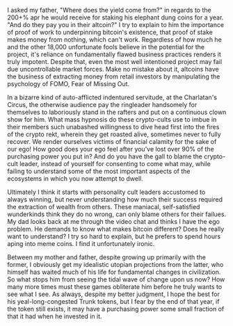 I asked my father, \"Where does the yield come from?\" in regards to the
200+% apr he would receive for staking his elephant dung coins for a
year. \"And do they pay you in their altcoin?\" I try to explain to him
the importance of proof of work to underpinning bitcoin\'s existence,
that proof of stake makes money from nothing, which can\'t work.
Regardless of how much he and the other 18,000 unfortunate fools believe
in the potential for the project, it\'s reliance on fundamentally flawed
business practices renders it truly impotent. Despite that, even the
most well intentioned project may fail due uncontrollable market forces.
Make no mistake about it, altcoins have the business of extracting money
from retail investors by manipulating the psychology of FOMO, Fear of
Missing Out.

In a bizarre kind of auto-afflicted indentured servitude, at the
Charlatan\'s Circus, the otherwise audience pay the ringleader
handsomely for themselves to laboriously stand in the rafters and put on
a continuous clown show for him. What mass hypnosis do these
crypto-cults use to imbue in their members such unabashed willingness to
dive head first into the fires of the crypto rekt, wherein they get
roasted alive, sometimes never to fully recover. We render ourselves
victims of financial calamity for the sake of our ego! How good does
your ego feel after you\'ve lost over 90% of the purchasing power you
put in? And do you have the gall to blame the crypto-cult leader,
instead of yourself for consenting to come what may, while failing to
understand some of the most important aspects of the ecosystems in which
you now attempt to dwell.

Ultimately I think it starts with personality cult leaders accustomed to
always winning, but never understanding how much their success required
the extraction of wealth from others. These maniacal, self-satisfied
wunderkinds think they do no wrong, can only blame others for their
failues. My dad looks back at me through the video chat and thinks I
have the ego problem. He demands to know what makes bitcoin different?
Does he really want to understand? I try so hard to explain, but he
prefers to spend hours aping into meme coins. I find it unfortunately
ironic.

Between my mother and father, despite growing up primarily with the
former, I obviously get my idealistic utopian projections from the
latter, who himself has waited much of his life for fundamental changes
in civilization. So what stops him from seeing the tidal wave of change
upon us now? How many more times must these games obliterate him before
he truly wants to see what I see. As always, despite my better judgment,
I hope the best for his yeal-long-congested Trunk tokens, but I fear by
the end of that year, if the token still exists, it may have a
purchasing power some small fraction of that it had when he invested in
it.


